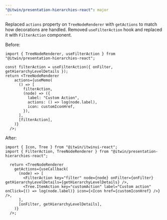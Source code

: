 ```yaml
---
"@itwin/presentation-hierarchies-react": major
---
```


Replaced `actions` property on `TreeNodeRenderer` with `getActions` to match how decorations are handled. Removed `useFilterAction` hook and replaced it with `FilterAction` component.

Before:
```tsx
import { TreeNodeRenderer, useFilterAction } from "@itwin/presentation-hierarchies-react";

const filterAction = useFilterAction({ onFilter, getHierarchyLevelDetails });
return <TreeNodeRenderer
    actions={useMemo(
      () => [
        filterAction,
        (node) => ({
          label: "Custom Action",
          actions: () => log(node.label),
          icon: customIconHref,
        }),
      ],
      [filterAction],
    )}
  />;
```

After:
```tsx
import { Icon, Tree } from "@itwin/itwinui-react";
import { FilterAction, TreeNodeRenderer } from "@itwin/presentation-hierarchies-react";

  return <TreeNodeRenderer
    getActions={useCallback(
      (node) => [
        <FilterAction key="filter" node={node} onFilter={onFilter} getHierarchyLevelDetails={getHierarchyLevelDetails} />,
        <Tree.ItemAction key="customAction" label="Custom action" onClick={() => log(node.label)} icon={<Icon href={customIconHref} />} />,
      ],
      [onFilter, getHierarchyLevelDetails],
    )}
  />;
```
